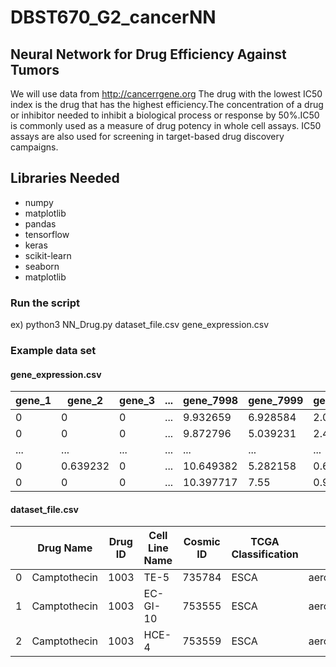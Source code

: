 # DBST670_G2_cancerNN
## Neural Network for Drug Efficiency Against Tumors
We will use data from http://cancerrgene.org
The drug with the lowest IC50 index is the drug that has the highest efficiency.The concentration of a drug or inhibitor needed to inhibit a biological process or response by 50%.IC50 is commonly used as a measure of drug potency in whole cell assays. IC50 assays are also used for screening in target-based drug discovery campaigns.
## Libraries Needed
 - numpy
 - matplotlib
 - pandas
 - tensorflow
 - keras
 - scikit-learn
 - seaborn
 - matplotlib
### Run the script
ex) python3 NN_Drug.py dataset_file.csv gene_expression.csv

### Example data set
#### gene_expression.csv
| gene_1 | gene_2 | gene_3 | ... | gene_7998 | gene_7999 | gene_8000 | Cancer_Type |
| ------------- | ------------- | ------------- | ------------- | ------------- | ------------- | ------------- | ------------- |
| 0 |0| 0 |	... | 9.932659 | 6.928584 | 2.088413 | KIRC |
| 0 |0| 0 |	... | 9.872796 | 5.039231 | 2.448002 | KIRC |
| ... | ... | ... |	... | ... | ... | ... | ... |
| 0 | 0.639232 | 0 | ... | 10.649382 | 5.282158 | 0.639232 | BRCA0 |
| 0 | 0 | 0 | ... | 10.397717 | 7.55 | 0.926379 | COAD |

#### dataset_file.csv
|  | Drug Name | Drug ID | Cell Line Name | Cosmic ID | TCGA Classification | Tissue | Tissue Sub-type | IC50 | AUC | Max Conc | RMSE | Z score |
| ------------- | ------------- | ------------- | ------------- | ------------- | ------------- | ------------- | ------------- | ------------- | ------------- | ------------- | ------------- | ------------- |
| 0 | Camptothecin | 1003 | TE-5 | 735784 | ESCA | aero_digestive_tract | oesophagus | -2.555310782 | 0.834075918 | 0.1 | 0.087242117 | -0.161952499 |
| 1 | Camptothecin | 1003 | EC-GI-10 | 753555 | ESCA | aero_digestive_tract | oesophagus | -3.125664052 | 0.804941689 | 0.1 | 0.082367836 | -0.472096346 |
| 2 | Camptothecin | 1003 | HCE-4 | 753559 | ESCA | aero_digestive_tract | oesophagus | -3.536140073 | 0.77867008 | 0.1 | 0.087080221 | -0.695302943 |

